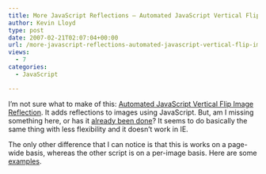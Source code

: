 ```yaml
---
title: More JavaScript Reflections – Automated JavaScript Vertical Flip Image Reflection
author: Kevin Lloyd
type: post
date: 2007-02-21T02:07:04+00:00
url: /more-javascript-reflections-automated-javascript-vertical-flip-image-reflection/
views:
  - 7
categories:
  - JavaScript

---
```

I&#8217;m not sure what to make of this: [Automated JavaScript Vertical Flip Image Reflection][1]. It adds reflections to images using JavaScript. But, am I missing something here, or has it [already been done][2]? It seems to do basically the same thing with less flexibility and it doesn&#8217;t work in IE.

The only other difference that I can notice is that this is works on a page-wide basis, whereas the other script is on a per-image basis. Here are some [examples][3].

 [1]: http://arapehlivanian.com/2007/02/20/automated-vertical-flip-image-reflection/
 [2]: https://webdevelopment2.com/javascript-reflection-wet-floor-effect/
 [3]: http://arapehlivanian.com/scripts/reflect/reflect.html